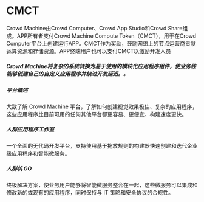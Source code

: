 # 

# CMCT

Crowd Machine由Crowd Computer、Crowd App Studio和Crowd Share组成。APP所有者支付Crowd Machine Compute Token（CMCT），用于在Crowd Computer平台上创建运行APP。CMCT作为奖励，鼓励网络上的节点运营商贡献运算资源和存储资源。APP终端用户也可以支付CMCT以激励开发人员

##### Crowd Machine将复杂的系统转换为易于使用的模块化应用程序组件，使业务线能够创建自己的自定义应用程序并绕过开发延迟。。

##### 平台概述

大致了解 Crowd Machine 平台，了解如何创建视觉效果极佳、复杂的应用程序，这些应用程序比目前可用的任何其他平台都更容易、更便宜、构建速度更快。

##### 人群应用程序工作室

一个全面的无代码开发平台，支持使用基于拖放规则的构建器快速创建和迭代企业级应用程序和智能微服务。

##### 人群机 GO

终极解决方案，使业务用户能够将智能微服务整合在一起，这些微服务可以集成和修改新的或现有的应用程序，同时保持与 IT 策略和安全协议的合规性。

